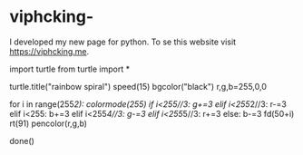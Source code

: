 # viphcking-
I developed my new page for python. To se this website visit https://viphcking.me.

import turtle
from turtle import *

turtle.title("rainbow spiral")
speed(15)
bgcolor("black")
r,g,b=255,0,0

for i in range(255*2):
    colormode(255)
    if i<255//3:
        g+=3
    elif i<255*2//3:
        r-=3
    elif i<255:
        b+=3
    elif i<255*4//3:
        g-=3
    elif i<255*5//3:
        r+=3
    else:
        b-=3
    fd(50+i)
    rt(91)
    pencolor(r,g,b)

done()
